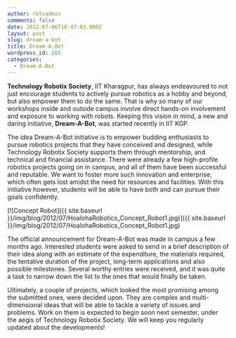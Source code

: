 ```yaml
---
author: rbtxadmin
comments: false
date: 2012-07-06T18:47:03.000Z
layout: post
slug: dream-a-bot
title: Dream-A-Bot
wordpress_id: 265
categories:
  - Dream-A-Bot
---
```


**Technology Robotix Society**, IIT Kharagpur, has always endeavoured to not just encourage students to actively pursue robotics as a hobby and beyond, but also empower them to do the same. That is why so many of our workshops inside and outside campus involve direct hands-on involvement and exposure to working with robots. Keeping this vision in mind, a new and daring initiative, **Dream-A-Bot**, was started recently in IIT KGP.

The idea Dream-A-Bot initiative is to empower budding enthusiasts to pursue robotics projects that they have conceived and designed, while Technology Robotix Society supports them through mentorship, and technical and financial assistance. There were already a few high-profile robotics projects going on in campus, and all of them have been successful and reputable. We want to foster more such innovation and enterprise, which often gets lost amidst the need for resources and facilities. With this initiative however, students will be able to have both and can pursue their goals confidently.

[![Concept Robot]({{ site.baseurl }}/img/blog/2012/07/HoalohaRobotics_Concept_Robot1.jpg)]({{ site.baseurl }}/img/blog/2012/07/HoalohaRobotics_Concept_Robot1.jpg)

The official announcement for Dream-A-Bot was made in campus a few months ago. Interested students were asked to send in a brief description of their idea along with an estimate of the expenditure, the materials required, the tentative duration of the project, long-term applications and also possible milestones. Several worthy entries were received, and it was quite a task to narrow down the list to the ones that would finally be taken.

Ultimately, a couple of projects, which looked the most promising among the submitted ones, were decided upon. They are complex and multi-dimensional ideas that will be able to tackle a variety of issues and problems. Work on them is expected to begin soon next semester, under the aegis of Technology Robotix Society. We will keep you regularly updated about the developments!
